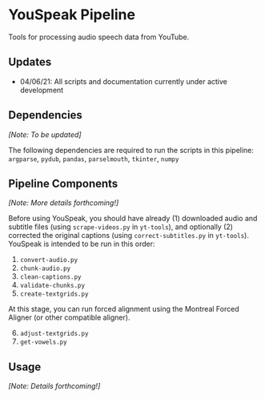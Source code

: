 # YouSpeak Pipeline

Tools for processing audio speech data from YouTube.

## Updates
* 04/06/21: All scripts and documentation currently under active development

## Dependencies
*[Note: To be updated]*

The following dependencies are required to run the scripts in this pipeline: `argparse`, `pydub`, `pandas`, `parselmouth`, `tkinter`, `numpy`


## Pipeline Components
*[Note: More details forthcoming!]*

Before using YouSpeak, you should have already (1) downloaded audio and subtitle files (using `scrape-videos.py` in `yt-tools`), and optionally (2) corrected the original captions (using `correct-subtitles.py` in `yt-tools`). YouSpeak is intended to be run in this order:

1. `convert-audio.py`
2. `chunk-audio.py`
3. `clean-captions.py`
4. `validate-chunks.py`
5. `create-textgrids.py`

At this stage, you can run forced alignment using the Montreal Forced Aligner (or other compatible aligner).

6. `adjust-textgrids.py`
6. `get-vowels.py`

## Usage
*[Note: Details forthcoming!]*
